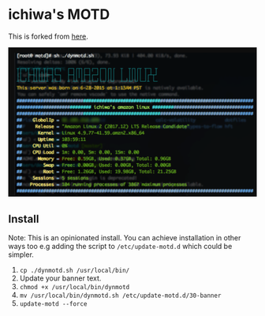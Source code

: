 # ichiwa's MOTD

This is forked from [here](https://github.com/samliu/motd).

![screen shot](./screenshot.png)

## Install

Note: This is an opinionated install. You can achieve installation in other ways
too e.g adding the script to `/etc/update-motd.d` which could be simpler.

1. `cp ./dynmotd.sh /usr/local/bin/`
2. Update your banner text.
3. `chmod +x /usr/local/bin/dynmotd`
4. `mv /usr/local/bin/dynmotd.sh /etc/update-motd.d/30-banner`
5. `update-motd --force`
